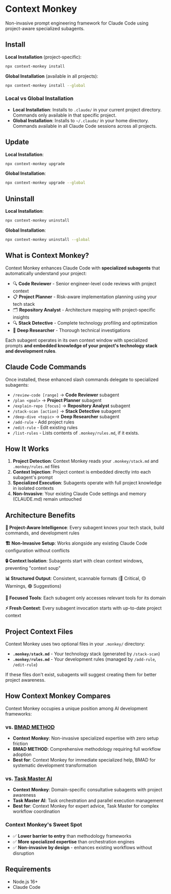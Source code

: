 # Context Monkey

Non-invasive prompt engineering framework for Claude Code using project-aware specialized subagents.

## Install

**Local Installation** (project-specific):
```bash
npx context-monkey install
```

**Global Installation** (available in all projects):
```bash
npx context-monkey install --global
```

### Local vs Global Installation

- **Local Installation**: Installs to `.claude/` in your current project directory. Commands only available in that specific project.
- **Global Installation**: Installs to `~/.claude/` in your home directory. Commands available in all Claude Code sessions across all projects.

## Update

**Local Installation**:
```bash
npx context-monkey upgrade
```

**Global Installation**:
```bash
npx context-monkey upgrade --global
```

## Uninstall

**Local Installation**:
```bash
npx context-monkey uninstall
```

**Global Installation**:
```bash
npx context-monkey uninstall --global
```

## What is Context Monkey?

Context Monkey enhances Claude Code with **specialized subagents** that automatically understand your project:

- 🔍 **Code Reviewer** - Senior engineer-level code reviews with project context
- 📋 **Project Planner** - Risk-aware implementation planning using your tech stack
- 🗂️ **Repository Analyst** - Architecture mapping with project-specific insights
- 🔍 **Stack Detective** - Complete technology profiling and optimization
- 🔬 **Deep Researcher** - Thorough technical investigations

Each subagent operates in its own context window with specialized prompts **and embedded knowledge of your project's technology stack and development rules**.

## Claude Code Commands

Once installed, these enhanced slash commands delegate to specialized subagents:

- `/review-code [range]` → **Code Reviewer** subagent
- `/plan <goal>` → **Project Planner** subagent
- `/explain-repo [focus]` → **Repository Analyst** subagent
- `/stack-scan [action]` → **Stack Detective** subagent
- `/deep-dive <topic>` → **Deep Researcher** subagent
- `/add-rule` - Add project rules
- `/edit-rule` - Edit existing rules
- `/list-rules` - Lists contents of `.monkey/rules.md`, if it exists.

## How It Works

1. **Project Detection**: Context Monkey reads your `.monkey/stack.md` and `.monkey/rules.md` files
2. **Context Injection**: Project context is embedded directly into each subagent's prompt
3. **Specialized Execution**: Subagents operate with full project knowledge in isolated contexts
4. **Non-Invasive**: Your existing Claude Code settings and memory (CLAUDE.md) remain untouched

## Architecture Benefits

**🎯 Project-Aware Intelligence**: Every subagent knows your tech stack, build commands, and development rules

**🏗️ Non-Invasive Setup**: Works alongside any existing Claude Code configuration without conflicts

**🔒 Context Isolation**: Subagents start with clean context windows, preventing "context soup"

**📊 Structured Output**: Consistent, scannable formats (🔴 Critical, 🟡 Warnings, 🟢 Suggestions)

**🔧 Focused Tools**: Each subagent only accesses relevant tools for its domain

**⚡ Fresh Context**: Every subagent invocation starts with up-to-date project context

## Project Context Files

Context Monkey uses two optional files in your `.monkey/` directory:

- **`.monkey/stack.md`** - Your technology stack (generated by `/stack-scan`)
- **`.monkey/rules.md`** - Your development rules (managed by `/add-rule`, `/edit-rule`)

If these files don't exist, subagents will suggest creating them for better project awareness.

## How Context Monkey Compares

Context Monkey occupies a unique position among AI development frameworks:

### vs. [BMAD METHOD](https://github.com/bmad-code-org/BMAD-METHOD)

- **Context Monkey**: Non-invasive specialized expertise with zero setup friction
- **BMAD METHOD**: Comprehensive methodology requiring full workflow adoption
- **Best for**: Context Monkey for immediate specialized help, BMAD for systematic development transformation

### vs. [Task Master AI](https://www.task-master.dev/)

- **Context Monkey**: Domain-specific consultative subagents with project awareness
- **Task Master AI**: Task orchestration and parallel execution management
- **Best for**: Context Monkey for expert advice, Task Master for complex workflow coordination

### Context Monkey's Sweet Spot

- ✅ **Lower barrier to entry** than methodology frameworks
- ✅ **More specialized expertise** than orchestration engines
- ✅ **Non-invasive by design** - enhances existing workflows without disruption

## Requirements

- Node.js 16+
- Claude Code
